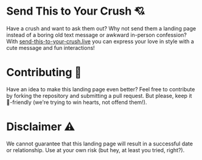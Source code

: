 # Send This to Your Crush 💘
Have a crush and want to ask them out? Why not send them a landing page instead of a boring old text message or awkward in-person confession? With [send-this-to-your-crush.live](http://send-this-to-your-crush.live/) you can express your love in style with a cute message and fun interactions! 

# Contributing 🤝
Have an idea to make this landing page even better? Feel free to contribute by forking the repository and submitting a pull request. But please, keep it 💖-friendly (we're trying to win hearts, not offend them!).

# Disclaimer ⚠️
We cannot guarantee that this landing page will result in a successful date or relationship. Use at your own risk (but hey, at least you tried, right?).
